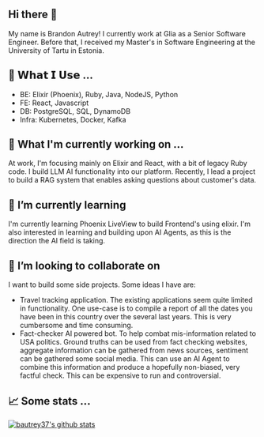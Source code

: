 ## Hi there 👋

<!--
**bautrey37/bautrey37** is a ✨ _special_ ✨ repository because its `README.md` (this file) appears on your GitHub profile.

Here are some ideas to get you started:

- 🔭 I’m currently working on ...
- 🌱 I’m currently learning ...
- 👯 I’m looking to collaborate on ...
- 🤔 I’m looking for help with ...
- 💬 Ask me about ...
- 📫 How to reach me: ...
- 😄 Pronouns: ...
- ⚡ Fun fact: ...
- 🔨 𝗪𝗵𝗮𝘁 𝗜 𝗨𝘀𝗲 ...
- 📈 Some stats ...
-->

My name is Brandon Autrey! I currently work at Glia as a Senior Software Engineer. Before that, I received my Master's in Software Engineering at the University of Tartu in Estonia. 

## 🔨 𝗪𝗵𝗮𝘁 𝗜 𝗨𝘀𝗲 ...

- BE: Elixir (Phoenix), Ruby, Java, NodeJS, Python
- FE: React, Javascript
- DB: PostgreSQL, SQL, DynamoDB
- Infra: Kubernetes, Docker, Kafka

## 🔭 What I'm currently working on ...

At work, I'm focusing mainly on Elixir and React, with a bit of legacy Ruby code. I build LLM AI functionality into our platform. Recently, I lead a project to build a RAG system that enables asking questions about customer's data. 

## 🌱 I’m currently learning

I'm currently learning Phoenix LiveView to build Frontend's using elixir. I'm also interested in learning and building upon AI Agents, as this is the direction the AI field is taking.

## 👯 I’m looking to collaborate on

I want to build some side projects. Some ideas I have are:

- Travel tracking application. The existing applications seem quite limited in functionality. One use-case is to compile a report of all the dates you have been in this country over the several last years. This is very cumbersome and time consuming. 
- Fact-checker AI powered bot. To help combat mis-information related to USA politics. Ground truths can be used from fact checking websites, aggregate information can be gathered from news sources, sentiment can be gathered some social media. This can use an AI Agent to combine this information and produce a hopefully non-biased, very factful check. This can be expensive to run and controversial.

## 📈 Some stats ...

[![bautrey37's github stats](https://github-readme-stats.vercel.app/api?username=bautrey37&count_private=true&show_icons=true&theme=dracula)](https://github.com/anuraghazra/github-readme-stats)

